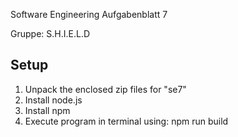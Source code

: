 Software Engineering Aufgabenblatt 7

Gruppe: S.H.I.E.L.D

Setup
-----
1. Unpack the enclosed zip files for "se7"
2. Install node.js
3. Install npm
4. Execute program in terminal using: npm run build